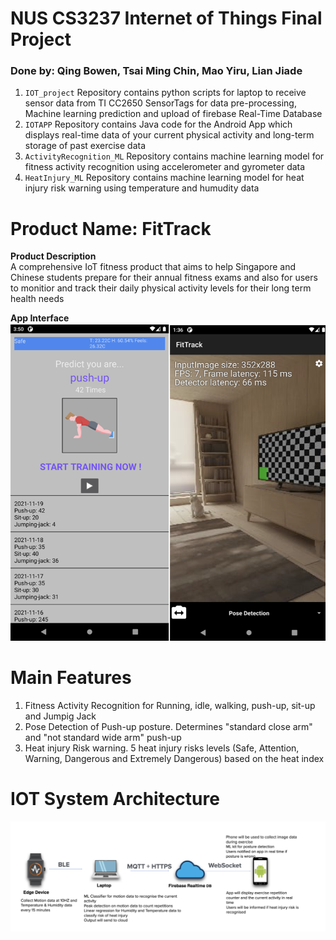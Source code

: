 # NUS CS3237 Internet of Things Final Project
### Done by: Qing Bowen, Tsai Ming Chin, Mao Yiru, Lian Jiade


1. `IOT_project` Repository contains python scripts for laptop to receive sensor data from TI CC2650 SensorTags for data pre-processing, Machine learning prediction and upload of firebase Real-Time Database 
2. `IOTAPP` Repository contains Java code for the Android App which displays real-time data of your current physical activity and long-term storage of past exercise data 
3. `ActivityRecognition_ML` Repository contains machine learning model for fitness activity recognition using accelerometer and gyrometer data 
4. `HeatInjury_ML` Repository contains machine learning model for heat injury risk warning using temperature and humudity data 

# Product Name: FitTrack
**Product Description**<br />
A comprehensive IoT fitness product that aims to help Singapore and Chinese students prepare for their annual fitness exams and also for users to monitior and track their daily physical activity levels for their long term health needs <br />

**App Interface**
![App Interface Diagram](https://github.com/CS3237IOT/IOT/blob/main/resources/app_Interface.png)


# Main Features
1. Fitness Activity Recognition for Running, idle, walking, push-up, sit-up and Jumpig Jack
1. Pose Detection of Push-up posture. Determines "standard close arm" and "not standard wide arm" push-up
1. Heat injury Risk warning. 5 heat injury risks levels (Safe, Attention, Warning, Dangerous and Extremely Dangerous) based on the heat index

# IOT System Architecture <br />
![Overall Block Diagram](https://github.com/CS3237IOT/IOT/blob/main/resources/System_Design.png)



